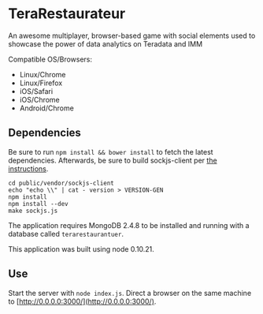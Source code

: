 TeraRestaurateur
================

An awesome multiplayer, browser-based game with social elements used to showcase the power of data analytics on Teradata and IMM

Compatible OS/Browsers:
* Linux/Chrome
* Linux/Firefox
* iOS/Safari
* iOS/Chrome
* Android/Chrome

## Dependencies

Be sure to run `npm install && bower install` to fetch the latest dependencies.
Afterwards, be sure to build sockjs-client per [the instructions](https://github.com/sockjs/sockjs-client#development-and-testing).

```shell
cd public/vendor/sockjs-client
echo "echo \\" | cat - version > VERSION-GEN
npm install
npm install --dev
make sockjs.js
```

The application requires MongoDB 2.4.8 to be installed and running with a database called `terarestaurantuer`.

This application was built using node 0.10.21.

## Use

Start the server with `node index.js`.
Direct a browser on the same machine to [http://0.0.0.0:3000/](http://0.0.0.0:3000/).